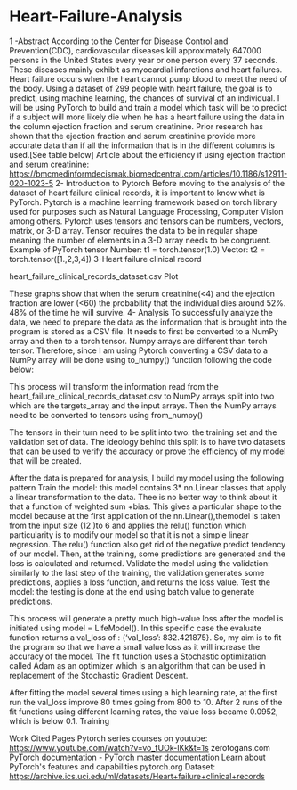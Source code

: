 # Heart-Failure-Analysis
1 -Abstract
According to the Center for Disease Control and Prevention(CDC), cardiovascular diseases kill approximately 647000 persons in the United States every year or one person every 37 seconds. These diseases mainly exhibit as myocardial infarctions and heart failures. Heart failure occurs when the heart cannot pump blood to meet the need of the body. Using a dataset of 299 people with heart failure, the goal is to predict, using machine learning, the chances of survival of an individual. I will be using PyTorch to build and train a model which task will be to predict if a subject will more likely die when he has a heart failure using the data in the column ejection fraction and serum creatinine.
Prior research has shown that the ejection fraction and serum creatinine provide more accurate data than if all the information that is in the different columns is used.[See table below]
Article about the efficiency if using ejection fraction and serum creatinine:
https://bmcmedinformdecismak.biomedcentral.com/articles/10.1186/s12911-020-1023-5
2- Introduction to Pytorch
Before moving to the analysis of the dataset of heart failure clinical records, it is important to know what is PyTorch. Pytorch is a machine learning framework based on torch library used for purposes such as Natural Language Processing, Computer Vision among others. Pytorch uses tensors and tensors can be numbers, vectors, matrix, or 3-D array. Tensor requires the data to be in regular shape meaning the number of elements in a 3-D array needs to be congruent.
Example of PyTorch tensor
Number: t1 = torch.tensor(1.0)
Vector: t2 = torch.tensor([1.,2,3,4])
3-Heart failure clinical record

heart_failure_clinical_records_dataset.csv
Plot



These graphs show that when the serum creatinine(<4) and the ejection fraction are lower (<60) the probability that the individual dies around 52%. 48% of the time he will survive.
4- Analysis
To successfully analyze the data, we need to prepare the data as the information that is brought into the program is stored as a CSV file. It needs to first be converted to a NumPy array and then to a torch tensor. Numpy arrays are different than torch tensor. Therefore, since I am using Pytorch converting a CSV data to a NumPy array will be done using to_numpy() function following the code below:

This process will transform the information read from the heart_failure_clinical_records_dataset.csv to NumPy arrays split into two which are the targets_array and the input arrays. Then the NumPy arrays need to be converted to tensors using from_numpy()

The tensors in their turn need to be split into two: the training set and the validation set of data. The ideology behind this split is to have two datasets that can be used to verify the accuracy or prove the efficiency of my model that will be created.

After the data is prepared for analysis, I build my model using the following pattern
Train the model: this model contains 3* nn.Linear classes that apply a linear transformation to the data. Thee is no better way to think about it that a function of weighted sum +bias. This gives a particular shape to the model because at the first application of the nn.Linear(),themodel is taken from the input size (12 )to 6 and applies the relu() function which particularity is to modify our model so that it is not a simple linear regression. The relu() function also get rid of the negative predict tendency of our model. Then, at the training, some predictions are generated and the loss is calculated and returned.
Validate the model using the validation: similarly to the last step of the training, the validation generates some predictions, applies a loss function, and returns the loss value.
Test the model: the testing is done at the end using batch value to generate predictions.

This process will generate a pretty much high-value loss after the model is initiated using model = LifeModel(). In this specific case the evaluate function returns a val_loss of : {‘val_loss’: 832.421875}.
So, my aim is to fit the program so that we have a small value loss as it will increase the accuracy of the model. The fit function uses a Stochastic optimization called Adam as an optimizer which is an algorithm that can be used in replacement of the Stochastic Gradient Descent.

After fitting the model several times using a high learning rate, at the first run the val_loss improve 80 times going from 800 to 10. After 2 runs of the fit functions using different learning rates, the value loss became 0.0952, which is below 0.1.
Training


Work Cited Pages
Pytorch series courses on youtube: https://www.youtube.com/watch?v=vo_fUOk-IKk&t=1s
zerotogans.com
PyTorch documentation - PyTorch master documentation
Learn about PyTorch's features and capabilities
pytorch.org
Dataset: https://archive.ics.uci.edu/ml/datasets/Heart+failure+clinical+records
